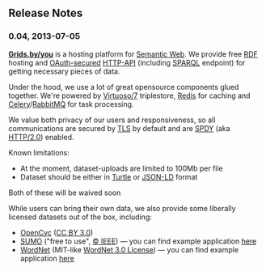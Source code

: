 ## Release Notes

### 0.04, 2013-07-05

**[Grids.by/you](http://grids.by/you)** is a hosting platform for [Semantic Web](https://en.wikipedia.org/wiki/Semantic_web). We provide free [RDF](http://www.w3.org/RDF/ "RDF - Semantic Web Standards") hosting and [OAuth-secured](http://oauth.net/core/1.0a/ "OAuth Core 1.0a") [HTTP-API](API.md) (including [SPARQL](http://www.w3.org/TR/2013/REC-sparql11-protocol-20130321/ "SPARQL 1.1 Protocol") endpoint) for getting necessary pieces of data.

Under the hood, we use a lot of great opensource components glued together. We're powered by [Virtuoso/7](http://virtuoso.openlinksw.com/dataspace/doc/dav/wiki/Main/ "Virtuoso Open-Source Wiki : Virtuoso Open-Source Edition") triplestore, [Redis](http://redis.io/ "Redis") for caching and [Celery](http://www.celeryproject.org/ "Homepage | Celery: Distributed Task Queue")/[RabbitMQ](http://www.rabbitmq.com/ "RabbitMQ - Messaging that just works") for task processing.

We value both privacy of our users and responsiveness, so all communications are secured by [TLS](https://en.wikipedia.org/wiki/Transport_Layer_Security) by default and are [SPDY](http://www.chromium.org/spdy "SPDY - The Chromium Projects") (aka [HTTP/2.0](https://en.wikipedia.org/wiki/HTTP_2.0)) enabled.

Known limitations:

* At the moment, dataset-uploads are limited to 100Mb per file
* Dataset should be either in [Turtle](http://www.w3.org/TeamSubmission/turtle/ "Turtle - Terse RDF Triple Language") or [JSON-LD](http://json-ld.org/ "JSON-LD - JSON for Linking Data") format

Both of these will be waived soon

While users can bring their own data, we also provide some liberally licensed datasets out of the box, including: 

* [OpenCyc](http://www.cyc.com/platform/opencyc) ([CC BY 3.0](http://creativecommons.org/licenses/by/3.0/ "Creative Commons – Attribution 3.0 Unported – CC BY 3.0"))
* [SUMO](http://www.ontologyportal.org/ "The Suggested Upper Merged Ontology (SUMO)") ("free to use", [© IEEE](http://suo.ieee.org/ "Standard Upper Ontology Working Group (SUO WG) - Home Page")) — you can find example application [here](examples/sumo)
* [WordNet](http://wordnet.princeton.edu/) (MIT-like [WordNet 3.0 License](http://casta-net.jp/~kuribayashi/multi/wns/eng/LICENSE)) — you can find example application [here](examples/word_net)
